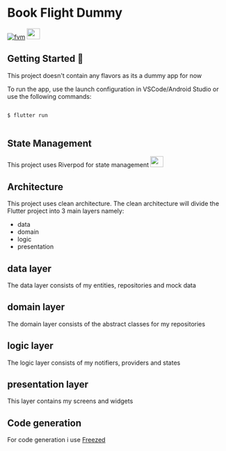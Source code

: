 # Book Flight Dummy


[![fvm][fvm_badge]][fvm_link]
[<img src="https://riverpod.dev/img/logo.png" height="25" width="30" />][Riverpod_link]




## Getting Started 🚀

This project doesn't contain any flavors as its a dummy app for now




To run the app, use the launch configuration in VSCode/Android Studio or use the following commands:

```sh

$ flutter run 
 
```

## State Management


This project uses Riverpod for state management [<img src="https://riverpod.dev/img/logo.png" height="25" width="30" />][Riverpod_link]


## Architecture

This project uses clean architecture. The clean architecture will divide the Flutter project into 3 main layers namely:

- data
- domain
- logic
- presentation

## data layer
The data layer consists of my entities, repositories and mock data
## domain layer
The domain layer consists of the abstract classes for my repositories

## logic layer
The logic layer consists of my notifiers, providers and states

## presentation layer
This layer contains my screens and widgets 



## Code generation


For code generation i use [Freezed ][Freezed_link]








[Freezed_link]: https://pub.dev/packages/freezed
[Riverpod_Badge]: https://riverpod.dev/img/logo.png
[Riverpod_link]: https://pub.dev/packages/flutter_riverpod
[intl_link]: https://pub.dev/packages/intl
[Firebase_link]: https://pub.dev/packages/firebase_core
[fvm_badge]: https://fvm.app/img/logo.svg
[fvm_link]: https://fvm.app/

